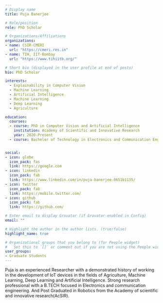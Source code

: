 ```yaml
---
# Display name
title: Puja Banerjee

# Role/position
role: PhD Scholar

# Organizations/Affiliations
organizations:
- name: CSIR-CMERI
  url: "https://cmeri.res.in"
- name: TIH, IIT-Bombay
  url: "https://www.tihiitb.org/"

# Short bio (displayed in the user profile at end of posts)
bio: PhD Scholar

interests:
  - Explainability in Computer Vision
  - Machine Learning
  - Artificial Intelligence
  - Machine Learning
  - Deep Learning
  - Agriculture

education:
  courses:
  - course: PhD in Computer Vision and Artificial Intelligence
    institution: Academy of Scientific and Innovative Research
    year: 2020-Present
  - course: Bachelor of Technology in Electronics and Communication Engineering


social:
- icon: globe
  icon_pack: fas
  link: https://google.com
- icon: linkedin
  icon_pack: fab
  link: https://www.linkedin.com/in/puja-banerjee-0651b1135/
- icon: twitter
  icon_pack: fab
  link: https://mobile.twitter.com/
- icon: github
  icon_pack: fab
  link: https://github.com/

# Enter email to display Gravatar (if Gravatar-enabled in Config)
email: ""

# Highlight the author in the author lists. (true/false)
highlight_name: true

# Organizational groups that you belong to (for People widget)
#   Set this to `[]` or comment out if you are not using the People widget.
user_groups:
- Graduate Students
---
```


Puja is an experienced Researcher with a demonstrated history of working in the development of IoT devices in the fields of Agriculture, Machine Learning, Deep Learning and Artificial Intelligence. Strong research professional with a B.TECH focused in Electronics and communication engineering. And Post Graduated in Robotics from the Academy of scientific and innovative research(AcSIR).
